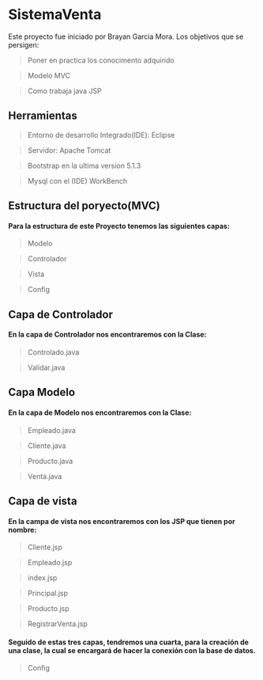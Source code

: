 
# SistemaVenta
Este proyecto fue iniciado por Brayan Garcia Mora.
Los objetivos que se persigen:
> Poner en practica los conocimento adquirido

> Modelo MVC

> Como trabaja java JSP



##  Herramientas

> Entorno de desarrollo Integrado(IDE): Eclipse

>Servidor: Apache Tomcat

>Bootstrap en la ultima version 5.1.3

>Mysql con el (IDE) WorkBench

## Estructura del poryecto(MVC)

#### Para la estructura de este Proyecto tenemos las siguientes capas:

>Modelo

>Controlador

>Vista

>Config

## Capa de Controlador

#### En la capa de Controlador nos encontraremos con la Clase:

> Controlado.java

> Validar.java

## Capa Modelo

#### En la capa de Modelo nos encontraremos con la Clase:

>Empleado.java

>Cliente.java

>Producto.java

> Venta.java

## Capa de vista

#### En la campa de vista nos encontraremos con los JSP que tienen por nombre:

>Cliente.jsp

>Empleado.jsp

>index.jsp

>Principal.jsp

>Producto.jsp

>RegistrarVenta.jsp


#### Seguido de estas tres capas, tendremos una cuarta, para la creación de una clase, la cual se encargará de hacer la conexión con la base de datos.

> Config
